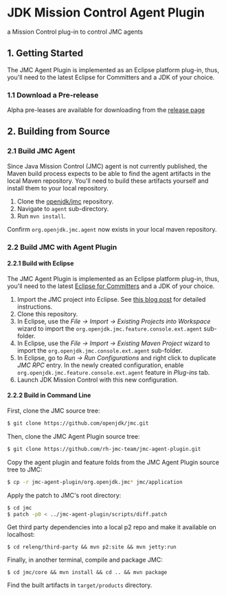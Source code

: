 # JDK Mission Control Agent Plugin

a Mission Control plug-in to control JMC agents

## 1. Getting Started

The JMC Agent Plugin is implemented as an Eclipse platform plug-in, thus, you'll need to the latest Eclipse for Committers and a JDK of your choice.

### 1.1 Download a Pre-release

Alpha pre-leases are available for downloading from the [release page](./releases)

## 2. Building from Source

### 2.1 Build JMC Agent

Since Java Mission Control (JMC) agent is not currently published, the Maven build process expects to be able to find the agent artifacts in the local Maven repository. You'll need to build these artifacts yourself and install them to your local repository.

1. Clone the [openjdk/jmc](https://github.com/openjdk/jmc) repository.
2. Navigate to `agent` sub-directory.
3. Run `mvn install`.

Confirm `org.openjdk.jmc.agent` now exists in your local maven repository.

### 2.2 Build JMC with Agent Plugin

#### 2.2.1 Build with Eclipse 

The JMC Agent Plugin is implemented as an Eclipse platform plug-in, thus, you'll need to the latest [Eclipse for Committers](https://www.eclipse.org/downloads/packages/release/2020-03/r/eclipse-ide-eclipse-committers) and a JDK of your choice.

1. Import the JMC project into Eclipse. See [this blog post](http://hirt.se/blog/?p=989) for detailed instructions. 
2. Clone this repository. 
3. In Eclipse, use the *File -> Import -> Existing Projects into Workspace* wizard to import the `org.openjdk.jmc.feature.console.ext.agent` sub-folder.
4. In Eclipse, use the *File -> Import -> Existing Maven Project* wizard to import the `org.openjdk.jmc.console.ext.agent` sub-folder.
5. In Eclipse, go to *Run -> Run Configurations* and right click to duplicate *JMC RPC* entry.  In the newly created configuration, enable `org.openjdk.jmc.feature.console.ext.agent` feature in *Plug-ins* tab.
6. Launch JDK Mission Control with this new configuration.

#### 2.2.2 Build in Command Line

First, clone the JMC source tree:
```sh
$ git clone https://github.com/openjdk/jmc.git
```

Then, clone the JMC Agent Plugin source tree:
```sh
$ git clone https://github.com/rh-jmc-team/jmc-agent-plugin.git
```

Copy the agent plugin and feature folds from the JMC Agent Plugin source tree to JMC:
```sh
$ cp -r jmc-agent-plugin/org.openjdk.jmc* jmc/application
```

Apply the patch to JMC's root directory:
```sh
$ cd jmc
$ patch -p0 < ../jmc-agent-plugin/scripts/diff.patch
``` 

Get third party dependencies into a local p2 repo and make it available on localhost:
```
$ cd releng/third-party && mvn p2:site && mvn jetty:run
```

Finally, in another terminal, compile and package JMC:
```
$ cd jmc/core && mvn install && cd .. && mvn package
```

Find the built artifacts in `target/products` directory.
